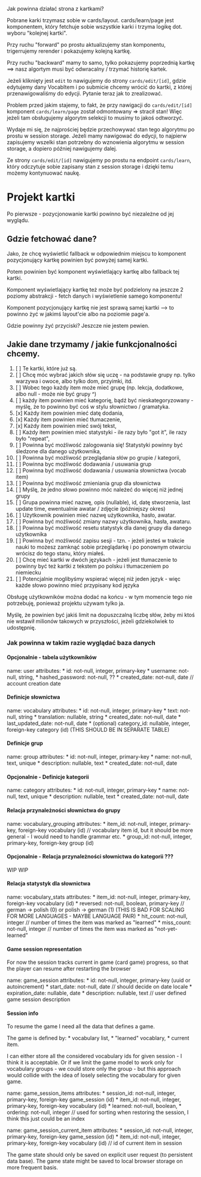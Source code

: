 Jak powinna działać strona z kartkami?

Pobrane karki trzymasz sobie w cards/layout. cards/learn/page jest komponentem, który fetchuje sobie wszystkie karki i trzyma logikę dot. wyboru "kolejnej kartki".

Przy ruchu "forward" po prostu aktualizujemy stan komponentu, trigerrujemy rerender i pokazujemy kolejną kartkę. 

Przy ruchu "backward" mamy to samo, tylko pokazujemy poprzednią kartkę ==> nasz algortym musi być odwracalny / trzymać historię kartek. 

Jeżeli kliknięty jest `edit` to nawigujemy do strony `cards/edit/[id]`, gdzie edytujemy dany VocabItem i po submicie chcemy wrócić do kartki, z której 
przenawigowaliśmy do edycji. Pytanie teraz jak to zrealizować. 

Problem przed jakim stajemy, to fakt, że przy nawigacji do `cards/edit/[id]` komponent `cards/learn/page` został odmontowany => stracił stan!
Więc jeżeli tam obsługujemy algorytm selekcji to musimy to jakoś odtworzyć. 

Wydaje mi się, że najprościej będzie przechowywać stan tego algorytmu po prostu w session storage. Jeżeli mamy nawigować do edycji, 
to najpierw zapisujemy wszelki stan potrzebny do wznowienia algorytmu w session storage, a dopiero później nawigujemy dalej. 

Ze strony `cards/edit/[id]` nawigujemy po prostu na endpoint `cards/learn`, który odczytuje sobie zapisany stan z session storage i dzięki temu możemy kontynuować naukę. 


# Projekt kartki

Po pierwsze - pozycjonowanie kartki powinno być niezależne od jej wyglądu. 

## Gdzie fetchować dane? 

Jako, że chcę wyświetlić fallback w odpowiednim miejscu to komponent pozycjonujący kartkę powinien być 
powyżej samej kartki.

Potem powinien być komponent wyświetlający kartkę albo fallback tej kartki. 

Komponent wyświetlający kartkę też może być podzielony na jeszcze 2 poziomy abstrakcji - fetch danych i wyświetlenie samego komponentu!

Komponent pozycjonujący kartkę nie jest sprawą samej kartki --> to powinno żyć w jakimś layout'cie albo na poziomie page'a.

Gdzie powinny żyć przyciski? Jeszcze nie jestem pewien.

## Jakie dane trzymamy / jakie funkcjonalności chcemy. 

1. [ ] Te kartki, które już są. 
2. [ ] Chcę móc wybrać jakich słów się uczę - na podstawie grupy np. tylko warzywa i owoce, albo tylko dom, przyimki, itd. 
3. [ ] Wobec tego każdy item może mieć grupę (np. lekcja, dodatkowe, albo null - może nie być grupy ^)
4. [ ] każdy item powinien mieć kategorię, bądź być nieskategoryzowany - myślę, że to powinno być coś w stylu słownictwo / gramatyka.
5. [x] Każdy item powinien mieć datę dodania,
6. [x] Każdy item powinien mieć tłumaczenie,
7. [x] Każdy item powinien mieć swój tekst,
8. [ ] Każdy item powinien mieć statystyki - ile razy było "got it", ile razy było "repeat",
9. [ ] Powinna być możliwość zalogowania się! Statystyki powinny być śledzone dla danego użytkownika,
10. [ ] Powinna być możliwość przeglądania słów po grupie / kategorii,
11. [ ] Powinna byc możliwość dodawania / usuwania grup
12. [ ] Powinna być możliwość dodawania / usuwania słownictwa (vocab item)
13. [ ] Powinna być możliwość zmieniania grup dla słownictwa
14. [ ] Myślę, że jedno słowo powinno móc należeć do więcej niż jednej grupy
15. [ ] Grupa powinna mieć nazwę, opis (nullable), id, datę stworzenia, last update time, ewentualnie awatar / zdjęcie (późniejszy okres)
16. [ ] Użytkownik powinien mieć nazwę użytkownika, hasło, awatar. 
17. [ ] Powinna być możliwość zmiany nazwy użytkownika, hasła, awataru.
18. [ ] Powinna być możliwość resetu statystyk dla danej grupy dla danego użytkownika
19. [ ] Powinna być możliwość zapisu sesji - tzn. - jeżeli jesteś w trakcie nauki to możesz zamknąć sobie przeglądarkę
    i po ponownym otwarciu wrócisz do tego stanu, który miałeś. 
20. [ ] Chcę mieć kartki w dwóch językach - jeżeli jest tłumaczenie to powinny być też kartki z tekstem po polsku i tłumaczeniem po niemiecku
21. [ ] Potencjalnie moglibyśmy wspierać więcej niż jeden język - więc każde słowo powinno mieć przypisany kod języka


Obsługę użytkowników można dodać na końcu - w tym momencie tego nie potrzebuję, ponieważ projektu używam tylko ja. 

Myślę, że powinien być jakiś limit na dopuszczalną liczbę słów, żeby mi ktoś nie wstawił milionów takowych w przyszłości, jeżeli gdziekolwiek to udostępnię. 

### Jak powinna w takim razie wyglądać baza danych


#### Opcjonalnie - tabela użytkowników

name: user
attributes:
    * id: not-null, integer, primary-key
    * username: not-null, string,
    * hashed_password: not-null, ??
    * created_date: not-null, date // account creation date

#### Definicje słownictwa

name: vocabulary
attributes:
    * id: not-null, integer, primary-key
    * text: not-null, string
    * translation: nullable, string
    * created_date: not-null, date
    * last_updated_date: not-null, date
    * (optional) category_id: nullable, integer, foreign-key category (id) (THIS SHOULD BE IN SEPARATE TABLE)

#### Definicje grup

name: group
attributes:
    * id: not-null, integer, primary-key
    * name: not-null, text, unique
    * description: nullable, text
    * created_date: not-null, date

#### Opcjonalnie - Definicje kategorii

name: category
attributes:
    * id: not-null, integer, primary-key
    * name: not-null, text, unique
    * description: nullable, text
    * created_date: not-null, date


#### Relacja przynależności słownictwa do grupy

name: vocabulary_grouping
attributes:
    * item_id: not-null, integer, primary-key, foreign-key vocabulary (id) // vocabulary item id, but it should be more general - I would need to handle grammar etc.
    * group_id: not-null, integer, primary-key, foreign-key group (id)

#### Opcjonalnie - Relacja przynależności słownictwa do kategorii ???

WIP WIP

#### Relacja statystyk dla słownictwa

name: vocabulary_stats
attributes:
    * item_id: not-null, integer, primary-key, foreign-key vocabulary (id)
    * reversed: not-null, boolean, primary-key // german -> polish (0) or polish -> german (1) (THIS IS BAD FOR SCALING FOR MORE LANGUAGES - MAYBE LANGUAGE PAIR)
    * hit_count: not-null, integer // number of times the item was marked as "learned"
    * miss_count: not-null, integer // number of times the item was marked as "not-yet-learned"

#### Game session representation

For now the session tracks current in game (card game) progress, so that the player can resume after restarting the browser

name: game_session
attributes:
    * id: not-null, integer, primary-key (uuid or autoincrement)
    * start_date: not-null, date // should decide on date locale
    * expiration_date: nullable, date
    * description: nullable, text // user defined game session description

#### Session info

To resume the game I need all the data that defines a game.

The game is defined by:
    * vocabulary list, 
    * "learned" vocablary, 
    * current item.

I can either store all the considered vocabulary ids for given session - I think it is acceptable.
Or if we limit the game model to work only for vocabulary groups - we could store only the group - but this approach would collide with the idea
of losely selecting the vocabulary for given game. 

name: game_session_items
attributes:
    * session_id: not-null, integer, primary-key, foreign-key game_session (id)
    * item_id: not-null, integer, primary-key, foreign-key vocabulary (id)
    * learned: not-null, boolean, 
    * ordering: not-null, integer // used for sorting when restoring the session, I think this just could be an index

name: game_session_current_item
attributes:
    * session_id: not-null, integer, primary-key, foreign-key game_session (id)
    * item_id: not-null, integer, primary-key, foreign-key vocabulary (id) // id of current item in session


The game state should only be saved on explicit user request (to persistent data base).
The game state might be saved to local browser storage on more frequent basis.

